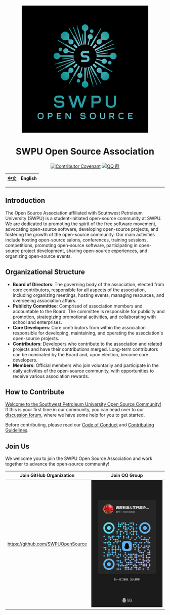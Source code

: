 <!-- markdownlint-disable MD033 MD041 -->
<div align="center">

![SWPU Open Source Association](/assets/logo.png)

# SWPU Open Source Association

[![Contributor Covenant](https://img.shields.io/badge/Contributor%20Covenant-2.1-4baaaa.svg)](CODE_OF_CONDUCT.md) [![QQ 群](https://img.shields.io/badge/QQ%E7%BE%A4-923718650-green)](https://qm.qq.com/q/GWd7joG96m)

| [中文](/profile/README.md) | English |
| -------------------------- | ------- |

</div>

---

## Introduction

The Open Source Association affiliated with Southwest Petroleum University (SWPU) is a student-initiated open-source community at SWPU. We are dedicated to promoting the spirit of the free software movement, advocating open-source software, developing open-source projects, and fostering the growth of the open-source community. Our main activities include hosting open-source salons, conferences, training sessions, competitions, promoting open-source software, participating in open-source project development, sharing open-source experiences, and organizing open-source events.

## Organizational Structure

- **Board of Directors**: The governing body of the association, elected from core contributors, responsible for all aspects of the association, including organizing meetings, hosting events, managing resources, and overseeing association affairs.
- **Publicity Committee**: Comprised of association members and accountable to the Board. The committee is responsible for publicity and promotion, strategizing promotional activities, and collaborating with school and enterprises.
- **Core Developers**: Core contributors from within the association responsible for developing, maintaining, and operating the association's open-source projects.
- **Contributors**: Developers who contribute to the association and related projects and have their contributions merged. Long-term contributors can be nominated by the Board and, upon election, become core developers.
- **Members**: Official members who join voluntarily and participate in the daily activities of the open-source community, with opportunities to receive various association rewards.

## How to Contribute

[Welcome to the Southwest Petroleum University Open Source Community!](https://github.com/orgs/SWPUOpenSource/discussions/1) If this is your first time in our community, you can head over to our [discussion forum](https://github.com/orgs/SWPUOpenSource/discussions/), where we have some help for you to get started.

Before contributing, please read our [Code of Conduct](CODE_OF_CONDUCT.md) and [Contributing Guidelines](CONTRIBUTING.md).

## Join Us

We welcome you to join the SWPU Open Source Association and work together to advance the open-source community!

|      Join GitHub Organization       |                        Join QQ Group                        |
| :---------------------------------: | :---------------------------------------------------------: |
| <https://github.com/SWPUOpenSource> | ![QQ Recruitment Group QR Code](/assets/qqgroup_qrcode.jpg) |
